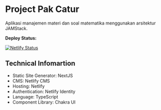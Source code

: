 # Project Pak Catur

Aplikasi manajemen materi dan soal matematika menggunakan arsitektur JAMStack.

**Deploy Status:**

[![Netlify Status](https://api.netlify.com/api/v1/badges/7f0dfede-c22e-4b0a-9abb-5bfad3d71d34/deploy-status)](https://app.netlify.com/sites/pak-catur/deploys)

## Technical Infomartion

- Static Site Generator: NextJS
- CMS: Netlify CMS
- Hosting: Netlify
- Authentication: Netlify Identity
- Language: TypeScript
- Component Library: Chakra UI

